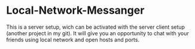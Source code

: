 # Local-Network-Messanger

This is a server setup, wich can be activated with the server client setup (another project in my git). It will give you an opportunity to chat with your friends using local network and open hosts and ports.
